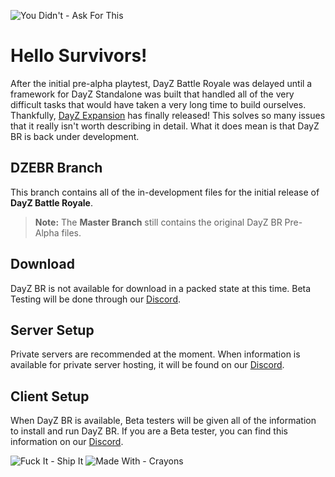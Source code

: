 ![You Didn't - Ask For This](https://forthebadge.com/images/badges/you-didnt-ask-for-this.svg)
# Hello Survivors! 

After the initial pre-alpha playtest, DayZ Battle Royale was delayed until a framework for DayZ Standalone was built that handled all of the very difficult tasks that would have taken a very long time to build ourselves.  Thankfully, [DayZ Expansion](https://steamcommunity.com/sharedfiles/filedetails/?id=2116151222) has finally released! This solves so many issues that it really isn't worth describing in detail. What it does mean is that DayZ BR is back under development. 

## DZEBR Branch

This branch contains all of the in-development files for the initial release of **DayZ Battle Royale**. 
> **Note:** The **Master Branch** still contains the original DayZ BR Pre-Alpha files.

##  Download
DayZ BR is not available for download in a packed state at this time. Beta Testing will be done through our [Discord](https://discord.gg/apfw8J).  

## Server Setup

Private servers are recommended at the moment. When information is available for private server hosting, it will be found on our [Discord](https://discord.gg/apfw8J).

## Client Setup

When DayZ BR is available, Beta testers will be given all of the information to install and run DayZ BR. If you are a Beta tester, you can find this information on our [Discord](https://discord.gg/apfw8J).

![Fuck It - Ship It](https://forthebadge.com/images/badges/fuck-it-ship-it.svg)
![Made With - Crayons](https://forthebadge.com/images/badges/made-with-crayons.svg)

